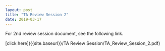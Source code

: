 ```yaml
---
layout: post
title: "TA Review Session 2"
date: 2019-03-17
---
```


For 2nd review session document, see the following link.

[click here]({{site.baseurl}}/TA Review Session/TA_Review_Session_2.pdf)
